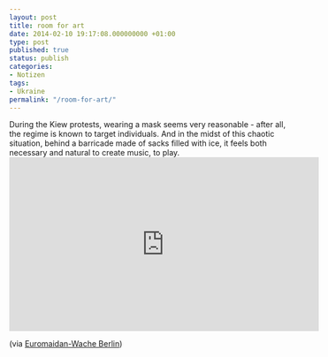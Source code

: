 ```yaml
---
layout: post
title: room for art
date: 2014-02-10 19:17:08.000000000 +01:00
type: post
published: true
status: publish
categories:
- Notizen
tags:
- Ukraine
permalink: "/room-for-art/"
---
```

<p>
	During the Kiew protests, wearing a mask seems very reasonable - after all, the regime is known to target individuals. And in the midst of this chaotic situation, behind a barricade made of sacks filled with ice, it feels both necessary and natural to create music, to play.<br />

<iframe width="560" height="315" src="http://www.youtube.com/watch?v=0LFKl0uxDJI" frameborder="0" allow="accelerometer; autoplay; encrypted-media; gyroscope; picture-in-picture" allowfullscreen></iframe>


<figcaption>(via <a href="http://euromaidanberlin.wordpress.com/2014/02/05/piano-extremist-video/">Euromaidan-Wache Berlin</a>)<figcaption>
